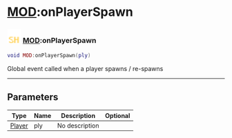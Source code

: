 # [MOD](../mod/README.md):onPlayerSpawn

### <img src="../../.gitbook/assets/shared.png" width="32" height="32" /> [MOD](../mod/README.md):onPlayerSpawn

```lua
void MOD:onPlayerSpawn(ply)
```

Global event called when a player spawns / re-spawns<br>

-----------------
## Parameters

| Type   | Name | Description | Optional |
| ------ | ---- | ----------- | -------: |
| [Player](../player/README.md) | ply | No description |   |
